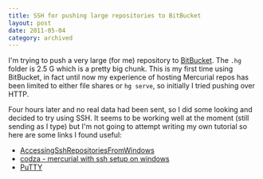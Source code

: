 ```yaml
---
title: SSH for pushing large repositories to BitBucket
layout: post
date: 2011-05-04
category: archived
---
```


I'm trying to push a very large (for me) repository to [BitBucket][1]. The `.hg` folder is 2.5 G which is a pretty big chunk. This is my first time using BitBucket, in fact until now my experience of hosting Mercurial repos has been limited to either file shares or `hg serve`, so initially I tried pushing over HTTP.

Four hours later and no real data had been sent, so I did some looking and decided to try using SSH. It seems to be working well at the moment (still sending as I type) but I'm not going to attempt writing my own tutorial so here are some links I found useful:

- [AccessingSshRepositoriesFromWindows][2]
- [codza - mercurial with ssh setup on windows][3]
- [PuTTY][4]

[1]: https://bitbucket.org
[2]: https://mercurial.selenic.com/wiki/AccessingSshRepositoriesFromWindows
[3]: https://www.codza.com/mercurial-with-ssh-setup-on-windows
[4]: https://www.chiark.greenend.org.uk/~sgtatham/putty/download.html
